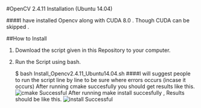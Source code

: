 #OpenCV 2.4.11 Installation (Ubuntu 14.04)

####I have installed Opencv along with CUDA 8.0 . Though CUDA can be skipped .

##How to Install

1) Download the script given in this Repository to your computer.

2) Run the Script using bash.

   $ bash Install_Opencv2.4.11_Ubuntu14.04.sh
####I will suggest people to run the script line by line to be sure where errors occurs (incase it occurs) 
After running cmake succesfully you should get results like this.
	![cmake Successful](http://i.imgur.com/6GDyX4q.png)
After running make install succesfully , Results should be like this.
	![install Successful](http://i.imgur.com/4SDQej9.png)


